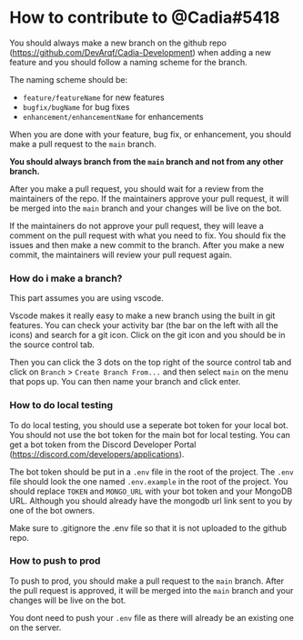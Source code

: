 # How to contribute to @Cadia#5418

You should always make a new branch on the github repo (<https://github.com/DevArqf/Cadia-Development>) when adding a new feature and you should follow a naming scheme for the branch.

The naming scheme should be:

-   `feature/featureName` for new features
-   `bugfix/bugName` for bug fixes
-   `enhancement/enhancementName` for enhancements

When you are done with your feature, bug fix, or enhancement, you should make a pull request to the `main` branch.

**You should always branch from the `main` branch and not from any other branch.**

After you make a pull request, you should wait for a review from the maintainers of the repo. If the maintainers approve your pull request, it will be merged into the `main` branch and your changes will be live on the bot.

If the maintainers do not approve your pull request, they will leave a comment on the pull request with what you need to fix. You should fix the issues and then make a new commit to the branch. After you make a new commit, the maintainers will review your pull request again.

### How do i make a branch?

This part assumes you are using vscode.

Vscode makes it really easy to make a new branch using the built in git features. You can check your activity bar (the bar on the left with all the icons) and search for a git icon. Click on the git icon and you should be in the source control tab.

Then you can click the 3 dots on the top right of the source control tab and click on `Branch` > `Create Branch From...` and then select `main` on the menu that pops up. You can then name your branch and click enter.

### How to do local testing

To do local testing, you should use a seperate bot token for your local bot. You should not use the bot token for the main bot for local testing. You can get a bot token from the Discord Developer Portal (<https://discord.com/developers/applications>).

The bot token should be put in a `.env` file in the root of the project. The `.env` file should look the one named `.env.example` in the root of the project. You should replace `TOKEN` and `MONGO_URL` with your bot token and your MongoDB URL. Although you should already have the mongodb url link sent to you by one of the bot owners.

Make sure to .gitignore the .env file so that it is not uploaded to the github repo.

### How to push to prod

To push to prod, you should make a pull request to the `main` branch. After the pull request is approved, it will be merged into the `main` branch and your changes will be live on the bot.

You dont need to push your `.env` file as there will already be an existing one on the server.
